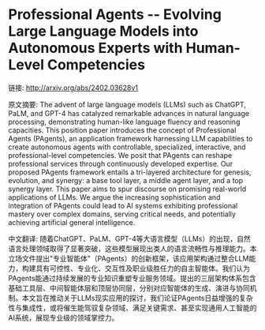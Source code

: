 # Professional Agents -- Evolving Large Language Models into Autonomous Experts with Human-Level Competencies

链接: http://arxiv.org/abs/2402.03628v1

原文摘要:
The advent of large language models (LLMs) such as ChatGPT, PaLM, and GPT-4
has catalyzed remarkable advances in natural language processing, demonstrating
human-like language fluency and reasoning capacities. This position paper
introduces the concept of Professional Agents (PAgents), an application
framework harnessing LLM capabilities to create autonomous agents with
controllable, specialized, interactive, and professional-level competencies. We
posit that PAgents can reshape professional services through continuously
developed expertise. Our proposed PAgents framework entails a tri-layered
architecture for genesis, evolution, and synergy: a base tool layer, a middle
agent layer, and a top synergy layer. This paper aims to spur discourse on
promising real-world applications of LLMs. We argue the increasing
sophistication and integration of PAgents could lead to AI systems exhibiting
professional mastery over complex domains, serving critical needs, and
potentially achieving artificial general intelligence.

中文翻译:
随着ChatGPT、PaLM、GPT-4等大语言模型（LLMs）的出现，自然语言处理领域取得了显著突破，这些模型展现出类人的语言流畅性与推理能力。本立场文件提出"专业智能体"（PAgents）的创新框架，该应用架构通过整合LLM能力，构建具有可控性、专业化、交互性及职业级胜任力的自主智能体。我们认为PAgents能通过持续发展的专业知识重塑专业服务领域。提出的三层架构体系包含基础工具层、中间智能体层和顶层协同层，分别对应智能体的生成、演进与协同机制。本文旨在推动关于LLMs现实应用的探讨，我们论证PAgents日益增强的复杂性与集成性，或将催生能驾驭复杂领域、满足关键需求、甚至实现通用人工智能的AI系统，展现专业级的领域掌控力。
